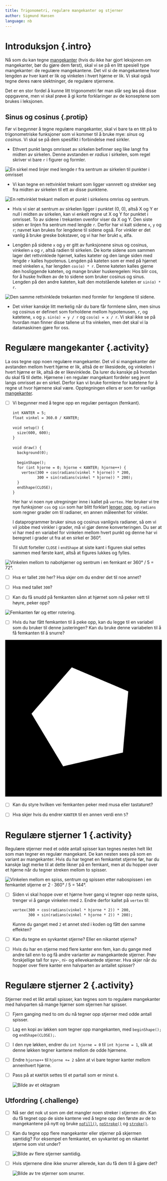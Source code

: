 ```yaml
---
title: Trigonometri, regulære mangekanter og stjerner
author: Sigmund Hansen
language: nb
---
```



# Introduksjon {.intro}

Nå som du kan tegne [mangekanter](../mangekanter/mangekanter.html) (hvis du ikke
har gjort leksjonen om mangekanter, bør du gjøre dem først), skal vi se på en
litt spesiell type mangekanter: de regulære mangekantene. Det vil si de
mangekantene hvor lengden av hver kant er lik og vinkelen i hvert hjørne er lik.
Vi skal også tegne deres nære slektninger, de regulære stjernene.

Det er en stor fordel å kunne litt trigonometri før man slår seg løs på disse
oppgavene, men vi skal prøve å gi korte forklaringer av de konseptene som brukes
i leksjonen.

## Sinus og cosinus {.protip}

Før vi begynner å tegne regulære mangekanter, skal vi bare ta en titt på to
trigonometriske funksjoner som vi kommer til å bruke mye: *sinus* og *cosinus*.
Vi skal se på dem spesifikt i forbindelse med sirkler.

- Ethvert punkt langs omrisset av sirkelen befinner seg like langt fra midten av
  sirkelen. Denne avstanden er *radius* i sirkelen, som regel skriver vi bare
  `r` i figurer og formler.

![En sirkel med linjer med lengde `r` fra sentrum av sirkelen til punkter i
omrisset](SirkelRadius.png "En sirkel med linjer med lengde `r` fra sentrum av
sirkelen til punkter i omrisset")

- Vi kan tegne en rettvinklet trekant som ligger vannrett og strekker seg fra
  midten av sirkelen til ett av disse punktene.

![En rettvinklet trekant mellom et punkt i sirkelens omriss og
sentrum.](RettvinkletTrekantSirkel.png "En rettvinklet trekant mellom et punkt i
sirkelens omriss og sentrum.")

- Hvis vi sier at sentrum av sirkelen ligger i punktet (0, 0), altså X og Y er
  null i midten av sirkelen, kan vi enkelt regne ut X og Y for punktet i
  omrisset. To av sidene i trekanten ovenfor viser da X og Y. Den siste siden er
  linjen fra sentrum med lengde `r`. Derfor har vi kalt sidene `x`, `y` og `r`;
  navnet kan brukes for lengdene til sidene også. For vinkler er det vanlig å
  bruke greske bokstaver, og vi har her brukt `α`, alfa.

- Lengden på sidene `x` og `y` er gitt av funksjonene sinus og cosinus, vinkelen
  `α` og `r`, altså radien til sirkelen. De korte sidene som sammen lager det
  rettvinklede hjørnet, kalles kateter og den lange siden med lengde `r` kalles
  hypotenus. Lengden på kateten som er med på hjørnet med vinkelen `α`, har
  lengden `cos(α) * r`. Denne kateten kalles gjerne den hosliggende kateten, og
  mange bruker huskeregelen: Hos blir cos, for å huske hvilken av de to sidene
  som bruker cosinus og sinus. Lengden på den andre kateten, kalt den motstående
  kateten er `sin(α) * r`.

![Den samme rettvinklede trekanten med formler for lengdene til
sidene.](TrekantSiderSirkel.png "Den samme rettvinklede trekanten med formler
for lengdene til sidene.")

- Det virker kanskje litt merkelig når du bare får formlene sånn, men sinus og
  cosinus er definert som forholdene mellom hypotenusen, `r`, og katetene, `x`
  og `y`. `sin(α) = y / r` og `cos(α) = x / r`. Vi skal ikke se på hvordan man
  finner disse tallene ut fra vinkelen, men det skal vi la datamaskinen gjøre
  for oss.


# Regulære mangekanter {.activity}

La oss tegne opp noen regulære mangekanter. Det vil si mangekanter der avstanden
mellom hvert hjørne er lik, altså de er likesidede, og vinkelen i hvert hjørne
er lik, altså de er likevinklede. Da lurer du kanskje på hvordan du skal få til
dette. Hjørnene i en regulær mangekant fordeler seg jevnt langs omrisset av en
sirkel. Derfor kan vi bruke formlene for katetene for å regne ut hvor hjørnene
skal være. Opptegningen ellers er som for vanlige
[mangekanter](../mangekanter/mangekanter.html).

- [ ] Vi begynner med å tegne opp en regulær pentagon (femkant).

  ```processing
  int KANTER = 5;
  float vinkel = 360.0 / KANTER;

  void setup() {
    size(600, 600);
  }

  void draw() {
    background(0);

    beginShape();
    for (int hjorne = 0; hjorne < KANTER; hjorne++) {
      vertex(300 + cos(radians(vinkel * hjorne)) * 200,
             300 + sin(radians(vinkel * hjorne)) * 200);
    }
    endShape(CLOSE);
  }
  ```

  Her har vi noen nye utregninger inne i kallet på `vertex`. Her bruker vi tre
  nye funksjoner `cos` og `sin` som har blitt forklart [lenger
  opp](#sinus-og-cosinus), og `radians` som regner grader om til radianer, en
  annen måleenhet for vinkler.

  I dataprogrammer bruker sinus og cosinus vanligvis radianer, så om vi vil
  jobbe med vinkler i grader, må vi gjør denne konverteringen. Du ser at vi har
  med en variabel for vinkelen mellom hvert punkt og denne har vi beregnet i
  grader ut fra at en sirkel er 360°.

  Til slutt forteller `CLOSE` i `endShape` at siste kant i figuren skal settes
  sammen med første kant, altså at figures lukkes og fylles.

![Vinkelen mellom to nabohjørner og sentrum i en femkant er 360° / 5 =
72°.](Femkant.png "Vinkelen mellom to nabohjørner og sentrum i en femkant er
360° / 5 = 72°.")

- [ ] Hva er tallet `200` her? Hva skjer om du endrer det til noe annet?

- [ ] Hva med tallet `300`?

- [ ] Kan du få snudd på femkanten sånn at hjørnet som nå peker rett til høyre,
  peker opp?

![Femkanten før og etter rotering.](FemkantRotering.png "Femkanten før og etter
rotering.")

- [ ] Hvis du har fått femkanten til å peke opp, kan du legge til en variabel
  som du bruker til denne justeringen? Kan du bruke denne variabelen til å få
  femkanten til å snurre?

![Femkanten snurrer rundt.](FemkantSnurrer.gif "Femkanten snurrer rundt.")

- [ ] Kan du styre hvilken vei femkanten peker med musa eller tastaturet?

- [ ] Hva skjer hvis du endrer `KANTER` til en annen verdi enn `5`?


# Regulære stjerner 1 {.activity}

Regulære stjerner med et odde antall spisser kan tegnes nesten helt likt som man
tegner en regulær mangekant. De kan nesten sees på som en variant av
mangekanter. Hvis du har tegnet en femkantet stjerne før, har du kanskje lagt
merke til at dette likner på en femkant, men at du hopper over et hjørne når du
tegner streken mellom to spisser.

![Vinkelen mellom en spiss, sentrum og spissen etter nabospissen i en femkantet
stjerne er 2 · 360° / 5 = 144°.](Pentagram.png "Vinkelen mellom en spiss,
sentrum og spissen etter nabospissen i en femkantet stjerne er 2 · 360° / 5 =
144°.")

- [ ] Siden vi skal hoppe over et hjørne hver gang vi tegner opp neste spiss,
  trenger vi å gange vinkelen med `2`. Endre derfor kallet på `vertex` til:

  ```processing
  vertex(300 + cos(radians(vinkel * hjorne * 2)) * 200,
         300 + sin(radians(vinkel * hjorne * 2)) * 200);
  ```

  Kunne du ganget med `2` et annet sted i koden og fått den samme effekten?

- [ ] Kan du tegne en syvkantet stjerne? Eller en nikantet stjerne?

- [ ] Hvis du har en stjerne med flere kanter enn fem, kan du gange med andre
  tall enn to og få andre varianter av mangekantede stjerner. Prøv forskjellige
  tall for syv-, ni- og ellevekantede stjerner. Hva skjer når du hopper over
  flere kanter enn halvparten av antallet spisser?


# Regulære stjerner 2 {.activity}

Stjerner med et likt antall spisser, kan tegnes som to regulære mangekanter med
halvparten så mange hjørner som stjernen har spisser.

- [ ] Fjern ganging med to om du nå tegner opp stjerner med odde antall spisser.

- [ ] Lag en kopi av løkken som tegner opp mangekanten, med `beginShape();` og
  `endShape(CLOSE);`.

- [ ] I den nye løkken, endrer du `int hjorne = 0` til `int hjorne = 1`, slik at
  denne løkken tegner kantene mellom de odde hjørnene.

- [ ] Endre `hjorne++` til `hjorne += 2` sånn at vi bare tegner kanter mellom
  annenhvert hjørne.

- [ ] Pass på at `KANTER` settes til et partall som er minst `6`.

  ![Bilde av et oktagram](Oktagram.png "Vinkelen mellom en spiss, sentrum og
  spissen etter nabospissen i en åttekantet stjerne er 2 · 360° / 8 = 90°.")

## Utfordring {.challenge}

- [ ] Nå ser det nok ut som om det mangler noen streker i stjernen din. Kan du
  få tegnet opp de siste kantene ved å tegne opp den første av de to
  mangekantene på nytt og bruke
  [`noFill()`](https://processing.org/reference/noFill_.html),
  [`noStroke()`](https://processing.org/reference/noStroke_.html) og
  [`stroke()`](https://processing.org/reference/stroke_.html).

- [ ] Kan du tegne opp flere mangekanter eller stjerner på skjermen samtidig?
  For eksempel en femkantet, en syvkantet og en nikantet stjerne som vist under?

  ![Bilde av flere stjerner samtidig.](FlereStjerner.png "Flere stjerner
  samtidig.")

- [ ] Hvis stjernene dine ikke snurrer allerede, kan du få dem til å gjøre det?

  ![Bilde av tre stjerner som snurrer.](FlereStjernerSnurrer.gif "Tre stjerner
  som snurrer.")
